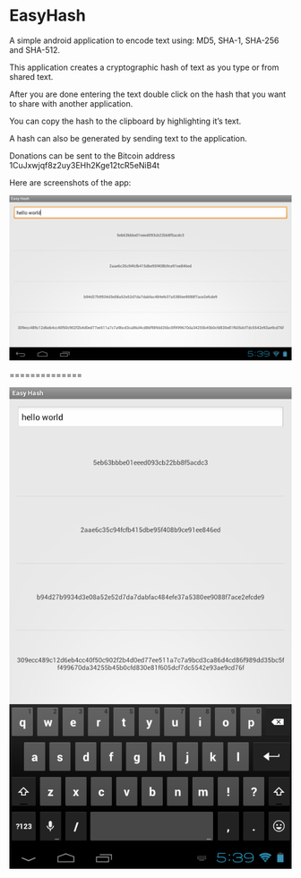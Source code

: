 EasyHash
========

A simple android application to encode text using: MD5, SHA-1, SHA-256 and SHA-512.

This application creates a cryptographic hash of text as you type or from shared text.

After you are done entering the text double click on the hash that you want to share with another application. 

You can copy the hash to the clipboard by highlighting it’s text. 

A hash can also be generated by sending text to the application. 

Donations can be sent to the Bitcoin address  1CuJxwjqf8z2uy3EHh2Kge12tcR5eNiB4t


Here are screenshots of the app: 

![screenshot1](https://github.com/kylelk/EasyHash/raw/master/Screenshot_2013-12-23-17-39-23.png)

==============

![screenshot1](https://github.com/kylelk/EasyHash/raw/master/Screenshot_2013-12-23-17-39-44.png) 

